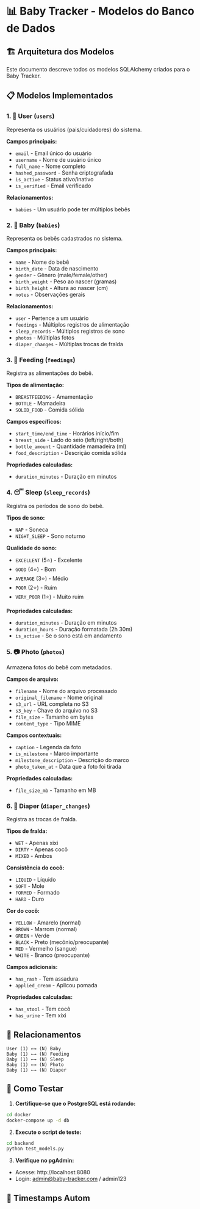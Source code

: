# 📊 Baby Tracker - Modelos do Banco de Dados

## 🏗️ Arquitetura dos Modelos

Este documento descreve todos os modelos SQLAlchemy criados para o Baby Tracker.

## 📋 Modelos Implementados

### 1. 👤 **User** (`users`)
Representa os usuários (pais/cuidadores) do sistema.

**Campos principais:**
- `email` - Email único do usuário
- `username` - Nome de usuário único  
- `full_name` - Nome completo
- `hashed_password` - Senha criptografada
- `is_active` - Status ativo/inativo
- `is_verified` - Email verificado

**Relacionamentos:**
- `babies` - Um usuário pode ter múltiplos bebês

### 2. 👶 **Baby** (`babies`)
Representa os bebês cadastrados no sistema.

**Campos principais:**
- `name` - Nome do bebê
- `birth_date` - Data de nascimento
- `gender` - Gênero (male/female/other)
- `birth_weight` - Peso ao nascer (gramas)
- `birth_height` - Altura ao nascer (cm)
- `notes` - Observações gerais

**Relacionamentos:**
- `user` - Pertence a um usuário
- `feedings` - Múltiplos registros de alimentação
- `sleep_records` - Múltiplos registros de sono
- `photos` - Múltiplas fotos
- `diaper_changes` - Múltiplas trocas de fralda

### 3. 🍼 **Feeding** (`feedings`)
Registra as alimentações do bebê.

**Tipos de alimentação:**
- `BREASTFEEDING` - Amamentação
- `BOTTLE` - Mamadeira
- `SOLID_FOOD` - Comida sólida

**Campos específicos:**
- `start_time/end_time` - Horários início/fim
- `breast_side` - Lado do seio (left/right/both)
- `bottle_amount` - Quantidade mamadeira (ml)
- `food_description` - Descrição comida sólida

**Propriedades calculadas:**
- `duration_minutes` - Duração em minutos

### 4. 😴 **Sleep** (`sleep_records`)
Registra os períodos de sono do bebê.

**Tipos de sono:**
- `NAP` - Soneca
- `NIGHT_SLEEP` - Sono noturno

**Qualidade do sono:**
- `EXCELLENT` (5⭐) - Excelente
- `GOOD` (4⭐) - Bom
- `AVERAGE` (3⭐) - Médio
- `POOR` (2⭐) - Ruim
- `VERY_POOR` (1⭐) - Muito ruim

**Propriedades calculadas:**
- `duration_minutes` - Duração em minutos
- `duration_hours` - Duração formatada (2h 30m)
- `is_active` - Se o sono está em andamento

### 5. 📷 **Photo** (`photos`)
Armazena fotos do bebê com metadados.

**Campos de arquivo:**
- `filename` - Nome do arquivo processado
- `original_filename` - Nome original
- `s3_url` - URL completa no S3
- `s3_key` - Chave do arquivo no S3
- `file_size` - Tamanho em bytes
- `content_type` - Tipo MIME

**Campos contextuais:**
- `caption` - Legenda da foto
- `is_milestone` - Marco importante
- `milestone_description` - Descrição do marco
- `photo_taken_at` - Data que a foto foi tirada

**Propriedades calculadas:**
- `file_size_mb` - Tamanho em MB

### 6. 🍼 **Diaper** (`diaper_changes`)
Registra as trocas de fralda.

**Tipos de fralda:**
- `WET` - Apenas xixi
- `DIRTY` - Apenas cocô  
- `MIXED` - Ambos

**Consistência do cocô:**
- `LIQUID` - Líquido
- `SOFT` - Mole
- `FORMED` - Formado
- `HARD` - Duro

**Cor do cocô:**
- `YELLOW` - Amarelo (normal)
- `BROWN` - Marrom (normal)
- `GREEN` - Verde
- `BLACK` - Preto (mecônio/preocupante)
- `RED` - Vermelho (sangue)
- `WHITE` - Branco (preocupante)

**Campos adicionais:**
- `has_rash` - Tem assadura
- `applied_cream` - Aplicou pomada

**Propriedades calculadas:**
- `has_stool` - Tem cocô
- `has_urine` - Tem xixi

## 🔗 Relacionamentos

```
User (1) ←→ (N) Baby
Baby (1) ←→ (N) Feeding
Baby (1) ←→ (N) Sleep
Baby (1) ←→ (N) Photo  
Baby (1) ←→ (N) Diaper
```

## 🧪 Como Testar

1. **Certifique-se que o PostgreSQL está rodando:**
```bash
cd docker
docker-compose up -d db
```

2. **Execute o script de teste:**
```bash
cd backend
python test_models.py
```

3. **Verifique no pgAdmin:**
- Acesse: http://localhost:8080
- Login: admin@baby-tracker.com / admin123

## 📝 Timestamps Autom